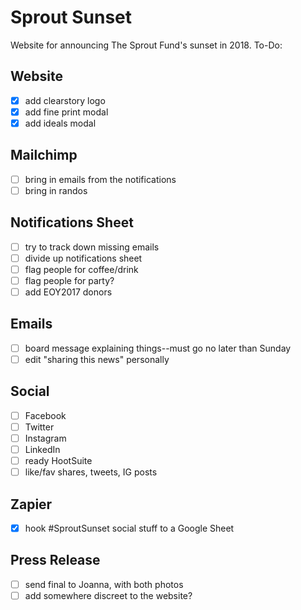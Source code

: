 # Sprout Sunset
Website for announcing The Sprout Fund's sunset in 2018. To-Do:

## Website
- [X] add clearstory logo
- [X] add fine print modal
- [X] add ideals modal

## Mailchimp
- [ ] bring in emails from the notifications
- [ ] bring in randos

## Notifications Sheet
- [ ] try to track down missing emails
- [ ] divide up notifications sheet
- [ ] flag people for coffee/drink
- [ ] flag people for party?
- [ ] add EOY2017 donors

## Emails
- [ ] board message explaining things--must go no later than Sunday
- [ ] edit "sharing this news" personally

## Social
- [ ] Facebook
- [ ] Twitter
- [ ] Instagram
- [ ] LinkedIn
- [ ] ready HootSuite
- [ ] like/fav shares, tweets, IG posts

## Zapier
- [X] hook #SproutSunset social stuff to a Google Sheet

## Press Release 
- [ ] send final to Joanna, with both photos
- [ ] add somewhere discreet to the website?
